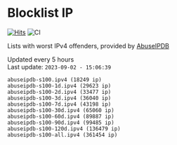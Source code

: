 # Blocklist IP

[![Hits](https://hits.seeyoufarm.com/api/count/incr/badge.svg?url=https%3A%2F%2Fgithub.com%2Fborestad%2Fblocklist-ip%2F&count_bg=%2379C83D&title_bg=%23555555&icon=&icon_color=%23E7E7E7&title=hits&edge_flat=false)](https://hits.seeyoufarm.com)  ![CI](https://img.shields.io/github/workflow/status/borestad/blocklist-ip/CI?style=flat-square)

Lists with worst IPv4 offenders, provided by [AbuseIPDB](https://www.abuseipdb.com/)

<!-- FOOTER-PLACEHOLDER -->
Updated every 5 hours<br>
Last update: `2023-09-02 - 15:06:39`
```
abuseipdb-s100.ipv4 (18249 ip)
abuseipdb-s100-1d.ipv4 (29623 ip)
abuseipdb-s100-2d.ipv4 (33477 ip)
abuseipdb-s100-3d.ipv4 (36040 ip)
abuseipdb-s100-7d.ipv4 (43198 ip)
abuseipdb-s100-30d.ipv4 (65060 ip)
abuseipdb-s100-60d.ipv4 (89887 ip)
abuseipdb-s100-90d.ipv4 (99485 ip)
abuseipdb-s100-120d.ipv4 (136479 ip)
abuseipdb-s100-all.ipv4 (361454 ip)
```
